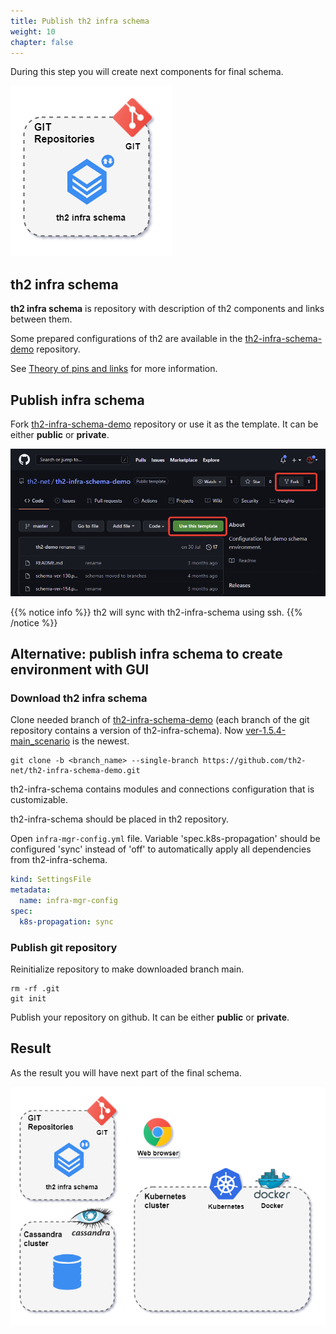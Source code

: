 ```yaml
---
title: Publish th2 infra schema
weight: 10
chapter: false
---
```

During this step you will create next components for final schema.

![](images/Demo-cluster-components-2-infra-schema.drawio.png)

## th2 infra schema

**th2 infra schema** is repository with description of th2 components and links between them.

Some prepared configurations of th2 are available in 
the [th2-infra-schema-demo](https://github.com/th2-net/th2-infra-schema-demo/tree/master)
repository.

See [Theory of pins and links](https://github.com/th2-net/th2-documentation/wiki/infra:-Theory-of-Pins-and-Links) for more information.

## Publish infra schema

Fork [th2-infra-schema-demo](https://github.com/th2-net/th2-infra-schema-demo/tree/master)
repository or use it as the template. It can be either **public** or **private**.

![](images/clone-th2-infra-schema-demo.png)

{{% notice info %}}
th2 will sync with th2-infra-schema using ssh.
{{% /notice %}}

## Alternative: publish infra schema to create environment with GUI

### Download th2 infra schema

Clone needed branch of [th2-infra-schema-demo](https://github.com/th2-net/th2-infra-schema-demo/tree/master)
(each branch of the git repository contains a version of th2-infra-schema).
Now [ver-1.5.4-main_scenario](https://github.com/th2-net/th2-infra-schema-demo/tree/ver-1.5.4-main_scenario) is the newest.

```shell
git clone -b <branch_name> --single-branch https://github.com/th2-net/th2-infra-schema-demo.git
```

th2-infra-schema contains modules and connections configuration that is customizable.

th2-infra-schema should be placed in th2 repository.

Open `infra-mgr-config.yml` file. Variable 'spec.k8s-propagation' should be configured 'sync' instead of 'off' to automatically apply all dependencies from th2-infra-schema.

```yml
kind: SettingsFile
metadata:
  name: infra-mgr-config
spec:
  k8s-propagation: sync
```

### Publish git repository

Reinitialize repository to make downloaded branch main.

```shell
rm -rf .git
git init
```

Publish your repository on github. It can be either **public** or **private**.

## Result

As the result you will have next part of the final schema.

![](images/Demo-cluster-components-2-final.drawio.png)
